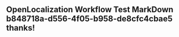 <properties
ms.topic="hero-topic1"
ms.test1="hero-topic"
ms.test2="test"/>

## OpenLocalization Workflow Test MarkDown b848718a-d556-4f05-b958-de8cfc4cbae5 thanks!
